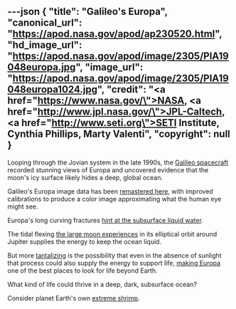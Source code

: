 ---json
{
  "title": "Galileo's Europa",
  "canonical_url": "https://apod.nasa.gov/apod/ap230520.html",
  "hd_image_url": "https://apod.nasa.gov/apod/image/2305/PIA19048europa.jpg",
  "image_url": "https://apod.nasa.gov/apod/image/2305/PIA19048europa1024.jpg",
  "credit": "<a href=\"https://www.nasa.gov/\">NASA</a>, <a href=\"http://www.jpl.nasa.gov/\">JPL-Caltech</a>, <a href=\"http://www.seti.org\">SETI Institute</a>, Cynthia Phillips, Marty Valenti",
  "copyright": null
}
---

Looping through the Jovian system in the late 1990s, the <a href="https://solarsystem.nasa.gov/galileo/">Galileo spacecraft</a> recorded stunning views of Europa and uncovered evidence that the moon's icy surface likely hides a deep, global ocean.

Galileo's Europa image data has been <a href="https://photojournal.jpl.nasa.gov/catalog/?IDNumber=PIA19048">remastered here</a>, with improved calibrations to produce a color image approximating what the human eye might see.

Europa's long curving fractures <a href="https://www.nasa.gov/feature/goddard/2019/&#10;nasa-scientists-confirm-water-vapor-on-europa">hint at the subsurface liquid water</a>.

The tidal flexing <a href="https://apod.nasa.gov/apod/ap160401.html">the large moon experiences</a> in its elliptical orbit around Jupiter supplies the energy to keep the ocean liquid.

But more <a href="https://apod.nasa.gov/apod/ap140919.html">tantalizing</a> is the possibility that even in the
absence of sunlight that process could also supply the energy to support life, <a href="https://europa.nasa.gov/">making Europa</a> one of the best places to look for life beyond Earth.

What kind of life could thrive in a deep, dark, subsurface ocean?

Consider planet Earth's own <a href="https://www.nasa.gov/jpl/extreme-shrimp-may-hold-clues-to-alien-life/">extreme shrimp</a>.
